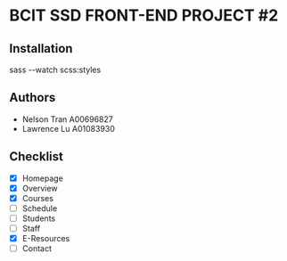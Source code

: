# BCIT SSD FRONT-END PROJECT #2

## Installation

sass --watch scss:styles

## Authors
- Nelson Tran A00696827
- Lawrence Lu A01083930

## Checklist
- [x] Homepage
- [x] Overview
- [x] Courses
- [ ] Schedule
- [ ] Students
- [ ] Staff
- [x] E-Resources
- [ ] Contact